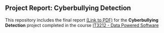 ## Project Report: Cyberbullying Detection

This repository includes the final report [(Link to PDF)](https://raw.githubusercontent.com/davidkfoss/Cyber-Bullying-Detection/main/IT3212_FinalProject_Group17.pdf) for the **Cyberbullying Detection** project completed in the course [IT3212 - Data Powered Software](https://www.ntnu.edu/studies/courses/IT3212#tab=omEmnet)
